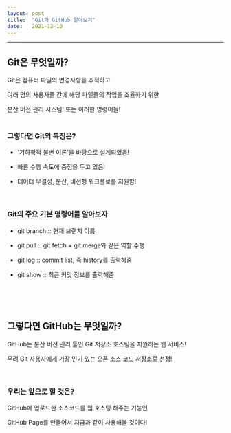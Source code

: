 ```yaml
---
layout: post
title:  "Git과 GitHub 알아보기"
date:   2021-12-10
---
```

<hr>

## Git은 무엇일까?

Git은 컴퓨터 파일의 변경사항을 추적하고 <br>

여러 명의 사용자들 간에 해당 파일들의 작업을 조율하기 위한 <br>

분산 버전 관리 시스템! 또는 이러한 명령어들!<br>
<br>

### 그렇다면 Git의 특징은?

- '기하학적 불변 이론'을 바탕으로 설계되었음!

- 빠른 수행 속도에 중점을 두고 있음!

- 데이터 무결성, 분산, 비선형 워크플로를 지원함!
<br>

### Git의 주요 기본 명령어를 알아보자

- git branch :: 현재 브랜치 이름

- git pull :: git fetch + git merge와 같은 역할 수행

- git log :: commit list, 즉 history를 출력해줌

- git show :: 최근 커밋 정보를 출력해줌

<br><br><br>

## 그렇다면 GitHub는 무엇일까?

GitHub는 분산 버전 관리 툴인 Git 저장소 호스팅을 지원하는 웹 서비스!

무려 Git 사용자에게 가장 인기 있는 오픈 소스 코드 저장소로 선정!

<br>

### 우리는 앞으로 할 것은?

GitHub에 업로드한 소스코드를 웹 호스팅 해주는 기능인

GitHub Page를 만들어서 지금과 같이 사용해볼 것이다!
